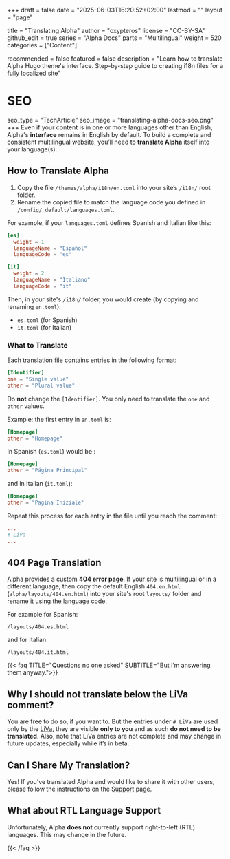 +++
draft = false
date = "2025-06-03T16:20:52+02:00"
lastmod = ""
layout = "page"

title = "Translating Alpha"
author = "oxypteros"
license = "CC-BY-SA"
github_edit = true
series = "Alpha Docs"
  parts = "Multilingual"
  weight = 520
categories = ["Content"]

recommended = false
featured = false
description = "Learn how to translate Alpha Hugo theme's interface. Step-by-step guide to creating i18n files for a fully localized site"
# SEO
seo_type = "TechArticle"
seo_image = "translating-alpha-docs-seo.png"
+++
Even if your content is in one or more languages other than English, Alpha's **interface** remains in English by default. To build a complete and consistent multilingual website, you’ll need to **translate Alpha** itself into your language(s).

## How to Translate Alpha
1. Copy the file `/themes/alpha/i18n/en.toml` into your site’s `/i18n/` root folder.
2. Rename the copied file to match the language code you defined in `/config/_default/languages.toml`.

For example, if your `languages.toml` defines Spanish and Italian like this:
```toml
[es]
  weight = 1
  languageName = "Español"
  languageCode = "es"

[it]
  weight = 2
  languageName = "Italiano"
  languageCode = "it"
```
Then, in your site's `/i18n/` folder, you would create (by copying and renaming `en.toml`):
- `es.toml` (for Spanish)
- `it.toml` (for Italian)

### What to Translate
Each translation file contains entries in the following format:
```toml
[Identifier]
one = "Single value"
other = "Plural value"
```
Do **not** change the `[Identifier]`. You only need to translate the `one` and `other` values.

Example: the first entry in `en.toml` is:
```toml
[Homepage]
other = "Homepage"
```
In Spanish (`es.toml`) would be :
```toml
[Homepage]
other = "Página Principal"
```
and in Italian (`it.toml`):

```toml
[Homepage]
other = "Pagina Iniziale"
```
Repeat this process for each entry in the file until you reach the comment:
```toml
...
# LiVa
...
```
## 404 Page Translation
Alpha provides a custom **404 error page**. If your site is multilingual or in a different language, then copy the default English `404.en.html` (`alpha/layouts/404.en.html`) into your site's root `layouts/` folder and rename it using the language code.

For example for Spanish:
```
/layouts/404.es.html
```
and for Italian:
```
/layouts/404.it.html
```

{{< faq TITLE="Questions no one asked" SUBTITLE="But I’m answering them anyway.">}}

## Why I should not translate below the LiVa comment?
You are free to do so, if you want to. But the entries under `# LiVa` are used only by the [LiVa](/docs/liva/), they are visible **only to you** and as such **do not need to be translated**. Also, note that LiVa entries are not complete and may change in future updates, especially while it’s in beta.
## Can I Share My Translation?
Yes! If you’ve translated Alpha and would like to share it with other users, please follow the instructions on the [Support](/support/) page.
## What about RTL Language Support
Unfortunately, Alpha **does not** currently support right-to-left (RTL) languages. This may change in the future.

{{< /faq >}}
